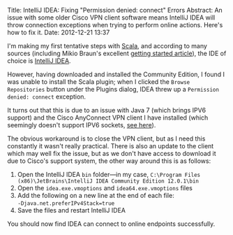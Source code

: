Title: IntelliJ IDEA: Fixing "Permission denied: connect" Errors
Abstract: An issue with some older Cisco VPN client software means IntelliJ IDEA will throw connection exceptions when trying to perform online actions. Here's how to fix it.
Date: 2012-12-21 13:37

I'm making my first tentative steps with [Scala](http://www.scala-lang.org/), and according to many sources (including Mikio Braun's excellent [getting started article](http://blog.mikiobraun.de/2011/04/getting-started-in-scala.html)), the IDE of choice is [IntelliJ IDEA](http://www.jetbrains.com/idea/). 

However, having downloaded and installed the Community Edition, I found I was unable to install the Scala plugin; when I clicked the `Browse Repositories` button under the Plugins dialog, IDEA threw up a `Permission denied: connect`
exception.

It turns out that this is due to an issue with Java 7 (which brings IPV6 support) and the Cisco AnyConnect VPN client I have installed (which seemingly doesn't support IPV6 sockets, [see here](http://www.java.net/node/703177)).

The obvious workaround is to close the VPN client, but as I need this constantly it wasn't really practical. There is also an update to the client which may well fix the issue, but as we don't have access to download it due to Cisco's support system, the other way around this is as follows:

 1. Open the IntelliJ IDEA `bin` folder—in my case, `C:\Program Files (x86)\JetBrains\IntelliJ IDEA Community Edition 12.0.1\bin`
 2. Open the `idea.exe.vmoptions` and `idea64.exe.vmoptions` files
 3. Add the following on a new line at the end of each file:  
`-Djava.net.preferIPv4Stack=true`
 4. Save the files and restart IntelliJ IDEA

You should now find IDEA can connect to online endpoints successfully.
